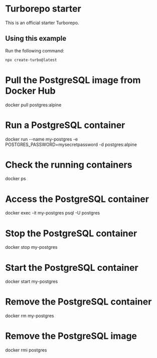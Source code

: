 # Turborepo starter

This is an official starter Turborepo.

## Using this example

Run the following command:

```sh
npx create-turbo@latest
```

# Pull the PostgreSQL image from Docker Hub

docker pull postgres:alpine

# Run a PostgreSQL container

docker run --name my-postgres -e POSTGRES_PASSWORD=mysecretpassword -d postgres:alpine

# Check the running containers

docker ps

# Access the PostgreSQL container

docker exec -it my-postgres psql -U postgres

# Stop the PostgreSQL container

docker stop my-postgres

# Start the PostgreSQL container

docker start my-postgres

# Remove the PostgreSQL container

docker rm my-postgres

# Remove the PostgreSQL image

docker rmi postgres
